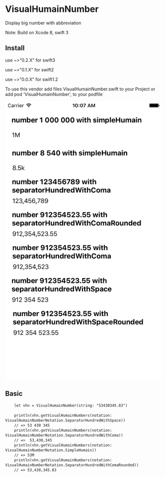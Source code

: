 # VisualHumainNumber
Display big number with abbreviation 

Note: Build on Xcode 8, swift 3

## Install

use ~>"0.2.X" for swift3

use ~>"0.1.X" for swift2

use ~>"0.0.X" for swift1.2


To use this vendor add files VisualHumainNumber.swift to your Project or add pod 'VisualHumainNumber', to your podfile

![alt tag](https://github.com/Armanoide/VisualHumainNumber/blob/master/demo.png)

## Basic
     
        let vhn = VisualHumainNumber(string: "53430345.83")
        
        println(vhn.getVisualHumainNumbers(notation: VisualHumainNumberNotation.SeparatorHundredWithSpace)) 
        // => 53 430 345
        println(vhn.getVisualHumainNumbers(notation: VisualHumainNumberNotation.SeparatorHundredWithComa)) 
        // =>  53,430,345
        println(vhn.getVisualHumainNumbers(notation: VisualHumainNumberNotation.SimpleHumain)) 
        // => 53M
        println(vhn.getVisualHumainNumbers(notation: VisualHumainNumberNotation.SeparatorHundredWithComaRounded))
        // => 53,430,345.83

        
